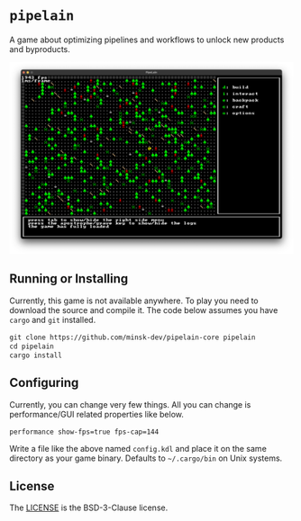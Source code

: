 # `pipelain`

A game about optimizing pipelines and workflows to unlock new products and byproducts.

![Screenshot from the game](./docs/images/game.png)

## Running or Installing

Currently, this game is not available anywhere. To play you need to download the source and compile it. The code below assumes you have `cargo` and `git` installed.

```shell
git clone https://github.com/minsk-dev/pipelain-core pipelain
cd pipelain
cargo install
```

## Configuring

Currently, you can change very few things. All you can change is performance/GUI related properties like below.

```KDL
performance show-fps=true fps-cap=144
```

Write a file like the above named `config.kdl` and place it on the same directory as your game binary. Defaults to `~/.cargo/bin` on Unix systems.

## License

The [LICENSE](LICENSE) is the BSD-3-Clause license. 